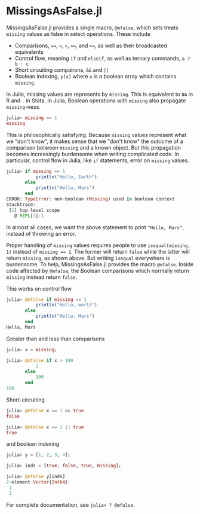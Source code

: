 # MissingsAsFalse.jl

MissingsAsFalse.jl provides a single macro, `@mfalse`, which sets treats `missing` values as false in select operations. These include

* Comparisons, `==`, `>`, `<`, `>=`, and `<=`, as well as their broadcasted equivalents
* Control flow, meaning `if` and `elseif`, as well as ternary commands, `a ? b : c`
* Short circuiting compairons, `&&` and `||`
* Boolean indexing, `y[x]` where `x` is a boolean array which contains `missing`.

In Julia, missing values are represents by `missing`. This is equivalent to `NA` in R and `.` in Stata. In Julia, Boolean operations with `missing` also propagate `missing`-ness. 

```julia
julia> missing == 1
missing
```

This is philosophically satisfying. Because `missing` values represent what we "don't know", it makes sense that we "don't know" the outcome of a comparison between `missing` and a known object. But this propagation becomes increasingly burdensome when writing complicated code. In particular, control flow in Julia, like `if` statements, error on `missing` values.  

```julia
julia> if missing == 1
           println("Hello, Earth")
       else
           println("Hello, Mars")
       end
ERROR: TypeError: non-boolean (Missing) used in boolean context
Stacktrace:
 [1] top-level scope
   @ REPL[3]:1
```

In almost all cases, we want the above statement to print `"Hello, Mars"`, instead of throwing an error. 

Proper handling of `missing` values requires people to use `isequal(missing, 1)` instead of `missing == 1`. The former will return `false` while the latter will return `missing`, as shown above. But writing `isequal` everywhere is burdensome. To help, MissingsAsFalse.jl provides the macro `@mfalse`. Inside code affected by `@mfalse`, the Boolean comparisons which normally return `missing` instead return `false`. 

This works on control flow

```julia
julia> @mfalse if missing == 1
           println("Hello, world")
       else
           println("Hello, Mars")
       end
Hello, Mars
```

Greater than and less than comparisons

```julia
julia> x = missing;

julia> @mfalse if x > 100
           1
       else
           100
       end
100
```

Short-circuiting

```julia
julia> @mfalse x == 1 && true
false

julia> @mfalse x == 1 || true
true
```

and boolean indexing

```julia
julia> y = [1, 2, 3, 4];

julia> inds = [true, false, true, missing];

julia> @mfalse y[inds]
2-element Vector{Int64}:
 1
 3
```

For complete documentation, see `julia> ? @mfalse`.